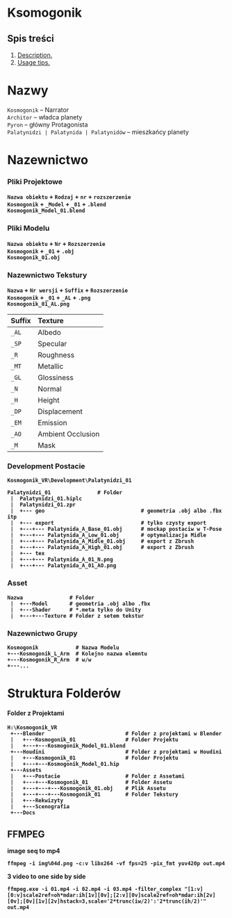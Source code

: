 # **Ksomogonik**
## Spis treści
1. [ Description. ](#desc)
2. [ Usage tips. ](#usage)

# Nazwy
`Kosmogonik` – Narrator <br />
`Architor` – władca planety <br />
`Pyron` – główny Protagonista <br />
`Palatynidzi | Palatynida | Palatynidów` – mieszkańcy planety <br />

<a name="desc"></a>
# <b>Nazewnictwo<b>
### Pliki Projektowe
`Nazwa obiektu` + `Rodzaj` + `nr` + `rozszerzenie`<br />
`Kosmogonik` + `_Model` + `_01` + `.blend` <br />
`Kosmogonik_Model_01.blend` <br />

### Pliki Modelu
`Nazwa obiektu` + `Nr` + `Rozszerzenie` <br />
`Kosmogonik` + `_01` + `.obj` <br />
`Kosmogonik_01.obj` <br />

### Nazewnictwo Tekstury
`Nazwa` + `Nr wersji` + `Suffix` + `Rozszerzenie` <br />
`Kosmogonik` + `_01` + `_AL` + `.png`<br />
`Kosmogonik_01_AL.png`<br />

Suffix | Texture
:------|:-----------------
`_AL`  | Albedo
`_SP`  | Specular
`_R`   | Roughness
`_MT`  | Metallic
`_GL`  | Glossiness
`_N`   | Normal
`_H`   | Height
`_DP`  | Displacement
`_EM`  | Emission
`_AO`  | Ambient Occlusion
`_M`   | Mask


### Development Postacie

`Kosmogonik_VR\Development\Palatynidzi_01`
<br />
```
Palatynidzi_01               # Folder
 |  Palatynidzi_01.hiplc
 |  Palatynidzi_01.zpr
 |  +--- geo                               # geometria .obj albo .fbx itp
 |  +--- export                            # tylko czysty export
 |  +---+--- Palatynida_A_Base_01.obj      # mockap postaciw w T-Pose
 |  +---+--- Palatynida_A_Low_01.obj       # optymalizacja Midle
 |  +---+--- Palatynida_A_Midle_01.obj     # export z Zbrush
 |  +---+--- Palatynida_A_High_01.obj      # export z Zbrush
 |  +--- tex
 |  +---+--- Palatynida_A_01_N.png         
 |  +---+--- Palatynida_A_01_AO.png
```

### Asset
```
Nazwa               # Folder
 |  +---Model       # geometria .obj albo .fbx
 |  +---Shader      # *.meta tylko do Unity
 |  +---+---Texture # Folder z setem tekstur
```

### Nazewnictwo Grupy
```
Kosmogonik            # Nazwa Modelu
+---Kosmogonik_L_Arm  # Kolejno nazwa elemntu
+---Kosmogonik_R_Arm  # w/w
+---...
```
# Struktura Folderów
#### Folder z Projektami

```
H:\Kosmogonik_VR                    
 +---Blender                          # Folder z projektami w Blender
 |   +---Kosmogonik_01                # Folder Projektu
 |   +---+---Kosmogonik_Model_01.blend    
 +---Houdini                          # Folder z projektami w Houdini
 |   +---Kosmogonik_01                # Folder Projektu
 |   +---+---Kosmogonik_Model_01.hip      
 +---Assets
 |   +---Postacie                     # Folder z Assetami
 |   +---+---Kosmogonik_01            # Folder Assetu
 |   +---+---+---Kosmogonik_01.obj    # Plik Assetu
 |   +---+---+---Kosmogonik_01        # Folder Tekstury
 |   +---Rekwizyty
 |   +---Scenografia
 +---Docs
 ```


## FFMPEG
image seq to mp4

```
ffmpeg -i img%04d.png -c:v libx264 -vf fps=25 -pix_fmt yuv420p out.mp4
```
3 video to one side by side
```
ffmpeg.exe -i 01.mp4 -i 02.mp4 -i 03.mp4 -filter_complex "[1:v][0:v]scale2ref=oh*mdar:ih[1v][0v];[2:v][0v]scale2ref=oh*mdar:ih[2v][0v];[0v][1v][2v]hstack=3,scale='2*trunc(iw/2)':'2*trunc(ih/2)'" out.mp4
```
